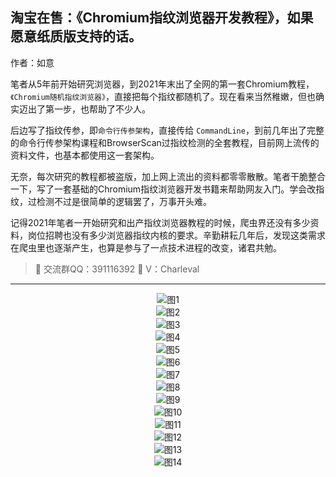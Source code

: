 ## 淘宝在售：《Chromium指纹浏览器开发教程》，如果愿意纸质版支持的话。

作者：如意

笔者从5年前开始研究浏览器，到2021年末出了全网的第一套Chromium教程，`《Chromium随机指纹浏览器》`，直接把每个指纹都随机了。现在看来当然稚嫩，但也确实迈出了第一步，也帮助了不少人。

后边写了指纹传参，即`命令行传参架构`，直接传给 `CommandLine`，到前几年出了完整的命令行传参架构课程和BrowserScan过指纹检测的全套教程，目前网上流传的资料文件，也基本都使用这一套架构。

无奈，每次研究的教程都被盗版，加上网上流出的资料都零零散散。笔者干脆整合一下，写了一套基础的Chromium指纹浏览器开发书籍来帮助网友入门。学会改指纹，过检测不过是很简单的逻辑罢了，万事开头难。

记得2021年笔者一开始研究和出产指纹浏览器教程的时候，爬虫界还没有多少资料，岗位招聘也没有多少浏览器指纹内核的要求。辛勤耕耘几年后，发现这类需求在爬虫里也逐渐产生，也算是参与了一点技术进程的改变，诸君共勉。


> 🚀 交流群QQ：391116392
> 🧪 V：Charleval
---
<div align="center">
  <img src="media/chromium指纹浏览器开发教程_01.png" alt="图1">
</div>

<div align="center">
  <img src="media/chromium指纹浏览器开发教程_02.png" alt="图2">
</div>

<div align="center">
  <img src="media/chromium指纹浏览器开发教程_03.png" alt="图3">
</div>

<div align="center">
  <img src="media/chromium指纹浏览器开发教程_04.png" alt="图4">
</div>

<div align="center">
  <img src="media/chromium指纹浏览器开发教程_05.png" alt="图5">
</div>

<div align="center">
  <img src="media/chromium指纹浏览器开发教程_06.png" alt="图6">
</div>

<div align="center">
  <img src="media/chromium指纹浏览器开发教程_07.png" alt="图7">
</div>

<div align="center">
  <img src="media/chromium指纹浏览器开发教程_08.png" alt="图8">
</div>

<div align="center">
  <img src="media/chromium指纹浏览器开发教程_09.png" alt="图9">
</div>

<div align="center">
  <img src="media/chromium指纹浏览器开发教程_10.png" alt="图10">
</div>

<div align="center">
  <img src="media/chromium指纹浏览器开发教程_11.png" alt="图11">
</div>

<div align="center">
  <img src="media/chromium指纹浏览器开发教程_12.png" alt="图12">
</div>

<div align="center">
  <img src="media/chromium指纹浏览器开发教程_13.png" alt="图13">
</div>

<div align="center">
  <img src="media/chromium指纹浏览器开发教程_14.png" alt="图14">
</div>
